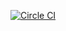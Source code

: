 [![Circle CI](https://circleci.com/gh/applicaster/developer.applicaster.com/tree/developer2.svg?style=svg&circle-token=270bab912b237794482346a0dbece739cf7515fe)](https://circleci.com/gh/applicaster/developer.applicaster.com/tree/developer2)
